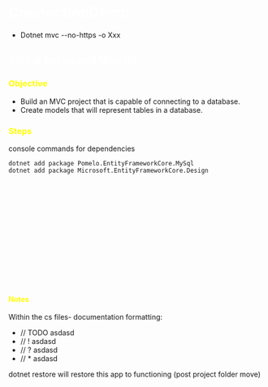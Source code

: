 # <span style="color: white">ConnectionDemo</span>
- Dotnet mvc --no-https -o Xxx
## <span style="color: white">Initital Setup and Models</span>
### <span style="color: yellow">Objective</span>
- Build an MVC project that is capable of connecting to a database.
- Create models that will represent tables in a database.

### <span style="color: yellow">Steps</span>
console commands for dependencies

    dotnet add package Pomelo.EntityFrameworkCore.MySql
    dotnet add package Microsoft.EntityFrameworkCore.Design



































</br>
</br>
</br>
</br>
</br>
</br>
</br>
</br>
</br>
</br>
</br>
</br>

#### <span style="color: yellow">Notes</span>
Within the cs files- documentation formatting:
- // TODO asdasd
- // ! asdasd
- // ? asdasd
- // * asdasd

dotnet restore will restore this app to functioning (post project folder move)